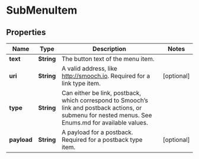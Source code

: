 
# SubMenuItem

## Properties
Name | Type | Description | Notes
------------ | ------------- | ------------- | -------------
**text** | **String** | The button text of the menu item. | 
**uri** | **String** | A valid address, like http://smooch.io. Required for a link type item. |  [optional]
**type** | **String** | Can either be link, postback, which correspond to Smooch’s link and postback actions, or submenu for nested menus. See Enums.md for available values. | 
**payload** | **String** | A payload for a postback. Required for a postback type item. |  [optional]



